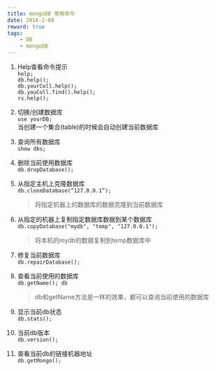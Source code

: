 ```yaml
---
title: mongoDB 常用命令
date: 2016-2-08
reward: true
tags: 
    - DB
    - mongoDB
---
```


1. Help查看命令提示  
   `help;`                     
   `db.help(); `               
   `db.yourColl.help(); `   
   `db.youColl.find().help();`  
   `rs.help();`
    
2. 切换/创建数据库  
   `use yourDB;`  
   当创建一个集合(table)的时候会自动创建当前数据库
	 
3. 查询所有数据库  
   `show dbs;`
	 
4. 删除当前使用数据库  
   `db.dropDatabase();` 
   
5. 从指定主机上克隆数据库  
   `db.cloneDatabase(“127.0.0.1”);`
   > 将指定机器上的数据库的数据克隆到当前数据库

6. 从指定的机器上复制指定数据库数据到某个数据库  
   `db.copyDatabase("mydb", "temp", "127.0.0.1");` 
   > 将本机的mydb的数据复制到temp数据库中  
   
7. 修复当前数据库  
   `db.repairDatabase();`

8. 查看当前使用的数据库  
   `db.getName();
   db`
   > db和getName方法是一样的效果，都可以查询当前使用的数据库

9. 显示当前db状态  
   `db.stats();`
   
10. 当前db版本  
   `db.version();` 
   
11. 查看当前db的链接机器地址  
   `db.getMongo();`
